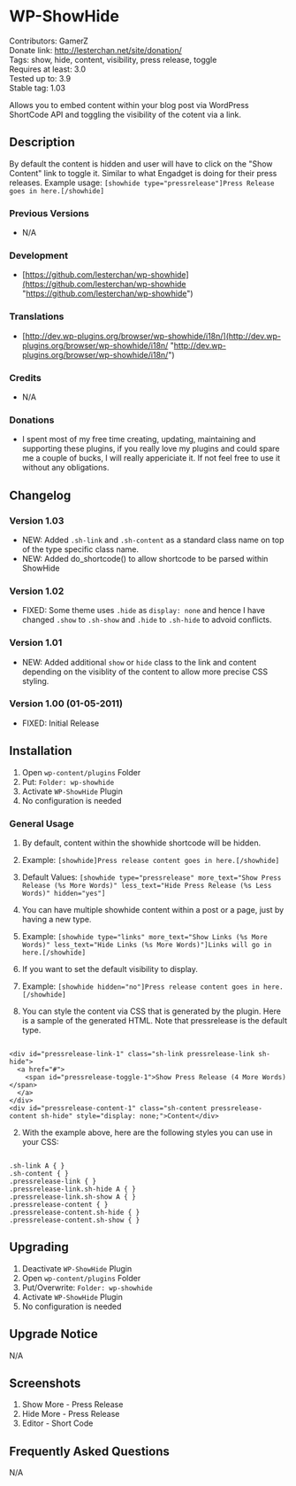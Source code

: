# WP-ShowHide
Contributors: GamerZ  
Donate link: http://lesterchan.net/site/donation/  
Tags: show, hide, content, visibility, press release, toggle  
Requires at least: 3.0  
Tested up to: 3.9  
Stable tag: 1.03  

Allows you to embed content within your blog post via WordPress ShortCode API and toggling the visibility of the cotent via a link.

## Description

By default the content is hidden and user will have to click on the "Show Content" link to toggle it. Similar to what Engadget is doing for their press releases. Example usage: `[showhide type="pressrelease"]Press Release goes in here.[/showhide]`

### Previous Versions
* N/A

### Development
* [https://github.com/lesterchan/wp-showhide](https://github.com/lesterchan/wp-showhide "https://github.com/lesterchan/wp-showhide")

### Translations
* [http://dev.wp-plugins.org/browser/wp-showhide/i18n/](http://dev.wp-plugins.org/browser/wp-showhide/i18n/ "http://dev.wp-plugins.org/browser/wp-showhide/i18n/")

### Credits
* N/A

### Donations
* I spent most of my free time creating, updating, maintaining and supporting these plugins, if you really love my plugins and could spare me a couple of bucks, I will really appericiate it. If not feel free to use it without any obligations.

## Changelog

### Version 1.03
* NEW: Added `.sh-link` and `.sh-content` as a standard class name on top of the type specific class name.
* NEW: Added do_shortcode() to allow shortcode to be parsed within ShowHide

### Version 1.02
* FIXED: Some theme uses `.hide` as `display: none` and hence I have changed `.show` to `.sh-show` and `.hide` to `.sh-hide` to advoid conflicts.

### Version 1.01
* NEW: Added additional `show` or `hide` class to the link and content depending on the visiblity of the content to allow more precise CSS styling.

### Version 1.00 (01-05-2011)
* FIXED: Initial Release

## Installation

1. Open `wp-content/plugins` Folder
2. Put: `Folder: wp-showhide`
3. Activate `WP-ShowHide` Plugin
4. No configuration is needed

### General Usage
1. By default, content within the showhide shortcode will be hidden.
2. Example: `[showhide]Press release content goes in here.[/showhide]`
3. Default Values: `[showhide type="pressrelease" more_text="Show Press Release (%s More Words)" less_text="Hide Press Release (%s Less Words)" hidden="yes"]`

1. You can have multiple showhide content within a post or a page, just by having a new type.
2. Example: `[showhide type="links" more_text="Show Links (%s More Words)" less_text="Hide Links (%s More Words)"]Links will go in here.[/showhide]`

1. If you want to set the default visibility to display.
2. Example: `[showhide hidden="no"]Press release content goes in here.[/showhide]`

1. You can style the content via CSS that is generated by the plugin. Here is a sample of the generated HTML. Note that pressrelease is the default type.
<code>
&lt;div id="pressrelease-link-1" class="sh-link pressrelease-link sh-hide"&gt;  
&nbsp;&nbsp;&lt;a href="#"&gt;  
&nbsp;&nbsp;&nbsp;&nbsp;&lt;span id="pressrelease-toggle-1"&gt;Show Press Release (4 More Words)&lt;/span&gt;  
&nbsp;&nbsp;&lt;/a&gt;  
&lt;/div&gt;  
&lt;div id="pressrelease-content-1" class="sh-content pressrelease-content sh-hide" style="display: none;"&gt;Content&lt;/div&gt;
</code>

2. With the example above, here are the following styles you can use in your CSS:
<code>
.sh-link A { }  
.sh-content { }  
.pressrelease-link { }  
.pressrelease-link.sh-hide A { }  
.pressrelease-link.sh-show A { }  
.pressrelease-content { }  
.pressrelease-content.sh-hide { }  
.pressrelease-content.sh-show { }
</code>

## Upgrading

1. Deactivate `WP-ShowHide` Plugin
2. Open `wp-content/plugins` Folder
3. Put/Overwrite: `Folder: wp-showhide`
4. Activate `WP-ShowHide` Plugin
5. No configuration is needed
	
## Upgrade Notice

N/A

## Screenshots

1. Show More - Press Release
2. Hide More - Press Release
3. Editor - Short Code

## Frequently Asked Questions

N/A
